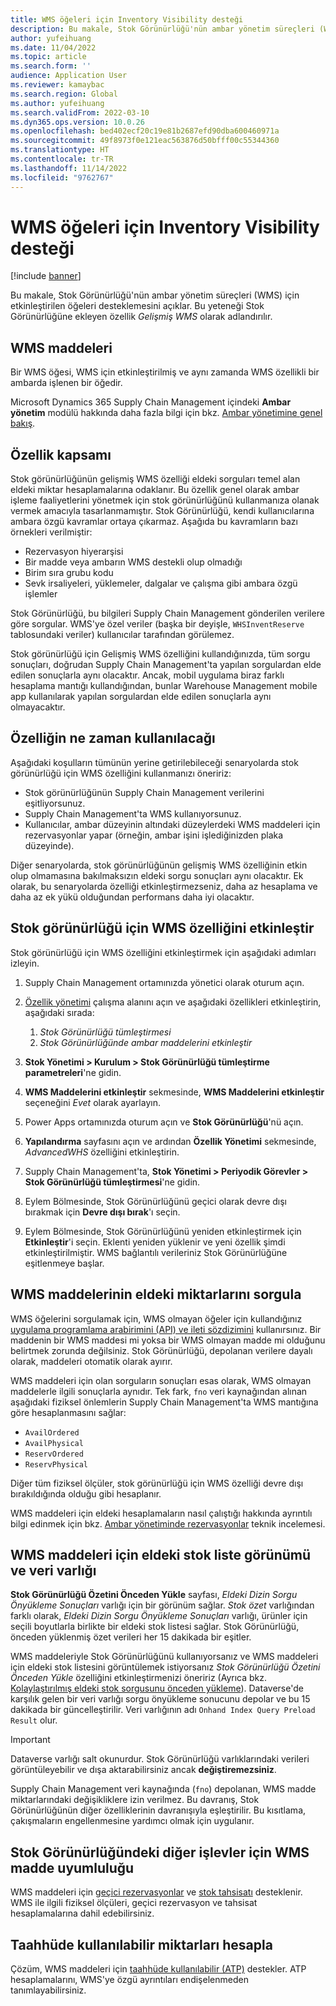 ```yaml
---
title: WMS öğeleri için Inventory Visibility desteği
description: Bu makale, Stok Görünürlüğü'nün ambar yönetim süreçleri (WMS öğeleri) için etkinleştirilen öğeleri desteklemesini açıklar.
author: yufeihuang
ms.date: 11/04/2022
ms.topic: article
ms.search.form: ''
audience: Application User
ms.reviewer: kamaybac
ms.search.region: Global
ms.author: yufeihuang
ms.search.validFrom: 2022-03-10
ms.dyn365.ops.version: 10.0.26
ms.openlocfilehash: bed402ecf20c19e81b2687efd90dba600460971a
ms.sourcegitcommit: 49f8973f0e121eac563876d50bfff00c55344360
ms.translationtype: HT
ms.contentlocale: tr-TR
ms.lasthandoff: 11/14/2022
ms.locfileid: "9762767"
---
```

# <a name="inventory-visibility-support-for-wms-items"></a>WMS öğeleri için Inventory Visibility desteği

[!include [banner](../includes/banner.md)]

Bu makale, Stok Görünürlüğü'nün ambar yönetim süreçleri (WMS) için etkinleştirilen öğeleri desteklemesini açıklar. Bu yeteneği Stok Görünürlüğüne ekleyen özellik *Gelişmiş WMS* olarak adlandırılır.

## <a name="wms-items"></a>WMS maddeleri

Bir WMS öğesi, WMS için etkinleştirilmiş ve aynı zamanda WMS özellikli bir ambarda işlenen bir öğedir.

Microsoft Dynamics 365 Supply Chain Management içindeki **Ambar yönetim** modülü hakkında daha fazla bilgi için bkz. [Ambar yönetimine genel bakış](../warehousing/warehouse-management-overview.md).

## <a name="scope-of-the-feature"></a>Özellik kapsamı

Stok görünürlüğünün gelişmiş WMS özelliği eldeki sorguları temel alan eldeki miktar hesaplamalarına odaklanır. Bu özellik genel olarak ambar işleme faaliyetlerini yönetmek için stok görünürlüğünü kullanmanıza olanak vermek amacıyla tasarlanmamıştır. Stok Görünürlüğü, kendi kullanıcılarına ambara özgü kavramlar ortaya çıkarmaz. Aşağıda bu kavramların bazı örnekleri verilmiştir:

- Rezervasyon hiyerarşisi
- Bir madde veya ambarın WMS destekli olup olmadığı
- Birim sıra grubu kodu
- Sevk irsaliyeleri, yüklemeler, dalgalar ve çalışma gibi ambara özgü işlemler

Stok Görünürlüğü, bu bilgileri Supply Chain Management gönderilen verilere göre sorgular. WMS'ye özel veriler (başka bir deyişle, `WHSInventReserve` tablosundaki veriler) kullanıcılar tarafından görülemez.

Stok görünürlüğü için Gelişmiş WMS özelliğini kullandığınızda, tüm sorgu sonuçları, doğrudan Supply Chain Management'ta yapılan sorgulardan elde edilen sonuçlarla aynı olacaktır. Ancak, mobil uygulama biraz farklı hesaplama mantığı kullandığından, bunlar Warehouse Management mobile app kullanılarak yapılan sorgulardan elde edilen sonuçlarla aynı olmayacaktır.

## <a name="when-to-use-the-feature"></a>Özelliğin ne zaman kullanılacağı

Aşağıdaki koşulların tümünün yerine getirilebileceği senaryolarda stok görünürlüğü için WMS özelliğini kullanmanızı öneririz:

- Stok görünürlüğünün Supply Chain Management verilerini eşitliyorsunuz.
- Supply Chain Management'ta WMS kullanıyorsunuz.
- Kullanıcılar, ambar düzeyinin altındaki düzeylerdeki WMS maddeleri için rezervasyonlar yapar (örneğin, ambar işini işlediğinizden plaka düzeyinde).

Diğer senaryolarda, stok görünürlüğünün gelişmiş WMS özelliğinin etkin olup olmamasına bakılmaksızın eldeki sorgu sonuçları aynı olacaktır. Ek olarak, bu senaryolarda özelliği etkinleştirmezseniz, daha az hesaplama ve daha az ek yükü olduğundan performans daha iyi olacaktır.

## <a name="enable-the-wms-feature-for-inventory-visibility"></a>Stok görünürlüğü için WMS özelliğini etkinleştir

Stok görünürlüğü için WMS özelliğini etkinleştirmek için aşağıdaki adımları izleyin.

1. Supply Chain Management ortamınızda yönetici olarak oturum açın.
1. [Özellik yönetimi](../../fin-ops-core/fin-ops/get-started/feature-management/feature-management-overview.md) çalışma alanını açın ve aşağıdaki özellikleri etkinleştirin, aşağıdaki sırada:

    1. *Stok Görünürlüğü tümleştirmesi*
    1. *Stok Görünürlüğünde ambar maddelerini etkinleştir*

1. **Stok Yönetimi \> Kurulum \> Stok Görünürlüğü tümleştirme parametreleri**'ne gidin.
1. **WMS Maddelerini etkinleştir** sekmesinde, **WMS Maddelerini etkinleştir** seçeneğini *Evet* olarak ayarlayın.
1. Power Apps ortamınızda oturum açın ve **Stok Görünürlüğü**'nü açın.
1. **Yapılandırma** sayfasını açın ve ardından **Özellik Yönetimi** sekmesinde, *AdvancedWHS* özelliğini etkinleştirin.
1. Supply Chain Management'ta, **Stok Yönetimi \> Periyodik Görevler \> Stok Görünürlüğü tümleştirmesi**'ne gidin.
1. Eylem Bölmesinde, Stok Görünürlüğünü geçici olarak devre dışı bırakmak için **Devre dışı bırak**'ı seçin.
1. Eylem Bölmesinde, Stok Görünürlüğünü yeniden etkinleştirmek için **Etkinleştir**'i seçin. Eklenti yeniden yüklenir ve yeni özellik şimdi etkinleştirilmiştir. WMS bağlantılı verileriniz Stok Görünürlüğüne eşitlenmeye başlar.

## <a name="query-on-hand-quantities-of-wms-items"></a>WMS maddelerinin eldeki miktarlarını sorgula

WMS öğelerini sorgulamak için, WMS olmayan öğeler için kullandığınız [uygulama programlama arabirimini (API) ve ileti sözdizimini](inventory-visibility-api.md) kullanırsınız. Bir maddenin bir WMS maddesi mi yoksa bir WMS olmayan madde mi olduğunu belirtmek zorunda değilsiniz. Stok Görünürlüğü, depolanan verilere dayalı olarak, maddeleri otomatik olarak ayırır.

WMS maddeleri için olan sorguların sonuçları esas olarak, WMS olmayan maddelerle ilgili sonuçlarla aynıdır. Tek fark, `fno` veri kaynağından alınan aşağıdaki fiziksel önlemlerin Supply Chain Management'ta WMS mantığına göre hesaplanmasını sağlar:

- `AvailOrdered`
- `AvailPhysical`
- `ReservOrdered`
- `ReservPhysical`

Diğer tüm fiziksel ölçüler, stok görünürlüğü için WMS özelliği devre dışı bırakıldığında olduğu gibi hesaplanır.

WMS maddeleri için eldeki hesaplamaların nasıl çalıştığı hakkında ayrıntılı bilgi edinmek için bkz. [Ambar yönetiminde rezervasyonlar](https://www.microsoft.com/download/details.aspx?id=43284) teknik incelemesi.

## <a name="on-hand-list-view-and-data-entity-for-wms-items"></a>WMS maddeleri için eldeki stok liste görünümü ve veri varlığı

**Stok Görünürlüğü Özetini Önceden Yükle** sayfası, *Eldeki Dizin Sorgu Önyükleme Sonuçları* varlığı için bir görünüm sağlar. *Stok özet* varlığından farklı olarak, *Eldeki Dizin Sorgu Önyükleme Sonuçları* varlığı, ürünler için seçili boyutlarla birlikte bir eldeki stok listesi sağlar. Stok Görünürlüğü, önceden yüklenmiş özet verileri her 15 dakikada bir eşitler.

WMS maddeleriyle Stok Görünürlüğünü kullanıyorsanız ve WMS maddeleri için eldeki stok listesini görüntülemek istiyorsanız *Stok Görünürlüğü Özetini Önceden Yükle* özelliğini etkinleştirmenizi öneririz (Ayrıca bkz. [Kolaylaştırılmış eldeki stok sorgusunu önceden yükleme](inventory-visibility-power-platform.md#preload-streamlined-onhand-query)). Dataverse'de karşılık gelen bir veri varlığı sorgu önyükleme sonucunu depolar ve bu 15 dakikada bir güncelleştirilir. Veri varlığının adı `Onhand Index Query Preload Result` olur.

> [!IMPORTANT]
> Dataverse varlığı salt okunurdur. Stok Görünürlüğü varlıklarındaki verileri görüntüleyebilir ve dışa aktarabilirsiniz ancak **değiştiremezsiniz**.

Supply Chain Management veri kaynağında (`fno`) depolanan, WMS madde miktarlarındaki değişikliklere izin verilmez. Bu davranış, Stok Görünürlüğünün diğer özelliklerinin davranışıyla eşleştirilir. Bu kısıtlama, çakışmaların engellenmesine yardımcı olmak için uygulanır.

## <a name="wms-item-compatibility-for-other-functions-in-inventory-visibility"></a>Stok Görünürlüğündeki diğer işlevler için WMS madde uyumluluğu

WMS maddeleri için [geçici rezervasyonlar](inventory-visibility-reservations.md) ve [stok tahsisatı](inventory-visibility-allocation.md) desteklenir. WMS ile ilgili fiziksel ölçüleri, geçici rezervasyon ve tahsisat hesaplamalarına dahil edebilirsiniz.

## <a name="calculate-available-to-promise-quantities"></a>Taahhüde kullanılabilir miktarları hesapla

Çözüm, WMS maddeleri için [taahhüde kullanılabilir (ATP)](inventory-visibility-available-to-promise.md) destekler. ATP hesaplamalarını, WMS'ye özgü ayrıntıları endişelenmeden tanımlayabilirsiniz.
